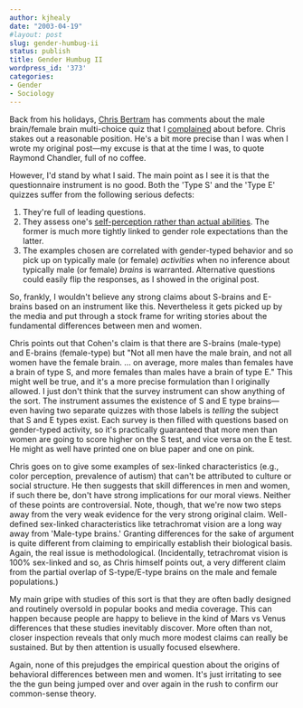 ```yaml
---
author: kjhealy
date: "2003-04-19"
#layout: post
slug: gender-humbug-ii
status: publish
title: Gender Humbug II
wordpress_id: '373'
categories:
- Gender
- Sociology
---
```


Back from his holidays, [Chris Bertram](http://junius.blogspot.com/2003_04_13_junius_archive.html#200170878 "Junius") has comments about the male brain/female brain multi-choice quiz that I [complained](http://www.kieranhealy.org/blog/archives/000377.html#000377) about before. Chris stakes out a reasonable position. He's a bit more precise than I was when I wrote my original post—my excuse is that at the time I was, to quote Raymond Chandler, full of no coffee.
 
 However, I'd stand by what I said. The main point as I see it is that the questionnaire instrument is no good. Both the 'Type S' and the 'Type E' quizzes suffer from the following serious defects:

1.  They're full of leading questions.
2.  They assess one's [self-perception rather than actual abilities](http://campuscgi.princeton.edu/~eszter/weblog/archives/00000296.html). The former is much more tightly linked to gender role expectations than the latter.
3.  The examples chosen are correlated with gender-typed behavior and so pick up on typically male (or female) *activities* when no inference about typically male (or female) *brains* is warranted. Alternative questions could easily flip the responses, as I showed in the original post.

So, frankly, I wouldn't believe any strong claims about S-brains and E-brains based on an instrument like this. Nevertheless it gets picked up by the media and put through a stock frame for writing stories about the fundamental differences between men and women.

Chris points out that Cohen's claim is that there are S-brains (male-type) and E-brains (female-type) but "Not all men have the male brain, and not all women have the female brain. ... on average, more males than females have a brain of type S, and more females than males have a brain of type E." This might well be true, and it's a more precise formulation than I originally allowed. I just don't think that the survey instrument can show anything of the sort. The instrument assumes the existence of S and E type brains—even having two separate quizzes with those labels is *telling* the subject that S and E types exist. Each survey is then filled with questions based on gender-typed activity, so it's practically guaranteed that more men than women are going to score higher on the S test, and vice versa on the E test. He might as well have printed one on blue paper and one on pink.

Chris goes on to give some examples of sex-linked characteristics (e.g., color perception, prevalence of autism) that can't be attributed to culture or social structure. He then suggests that skill differences in men and women, if such there be, don't have strong implications for our moral views. Neither of these points are controversial. Note, though, that we're now two steps away from the very weak evidence for the very strong original claim. Well-defined sex-linked characteristics like tetrachromat vision are a long way away from 'Male-type brains.' Granting differences for the sake of argument is quite different from claiming to empirically establish their biological basis. Again, the real issue is methodological. (Incidentally, tetrachromat vision is 100% sex-linked and so, as Chris himself points out, a very different claim from the partial overlap of S-type/E-type brains on the male and female populations.)

My main gripe with studies of this sort is that they are often badly designed and routinely oversold in popular books and media coverage. This can happen because people are happy to believe in the kind of Mars vs Venus differences that these studies inevitably discover. More often than not, closer inspection reveals that only much more modest claims can really be sustained. But by then attention is usually focused elsewhere.

Again, none of this prejudges the empirical question about the origins of behavioral differences between men and women. It's just irritating to see the the gun being jumped over and over again in the rush to confirm our common-sense theory.
